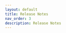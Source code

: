 ```yaml
---
layout: default
title: Release Notes
nav_order: 3
description: Release Notes
---
```


<div> 

<!-- Lightweight client-side loader that feature-detects and load polyfills only when necessary -->
<script src="https://cdn.jsdelivr.net/npm/@webcomponents/webcomponentsjs@2/webcomponents-loader.min.js"></script>

<!-- Load the element definition -->
<script type="module" src="https://cdn.jsdelivr.net/gh/zerodevx/zero-md@1/src/zero-md.min.js"></script>

<!-- Simply set the `src` attribute to your MD file and win -->
<zero-md src="[https://raw.githubusercontent.com/TheMrNewVegas/TTWTrueVegas/main/Releases.md](https://raw.githubusercontent.com/CamIce2002/HallsofSovngarde/main/README.md)">
  <template>
    <!-- Define your own styles inside a `<style>` tag -->
    <style>
      h1,
	  h2,
	  h3,
      h4,
	  h5,
	  h6, {
		  margin-top: 0;
		  margin-bottom: 1em;
		  font-weight: 500;
		  color: #f5f6fa;
      }
	  
	  body {
		  font-family: system-ui, -apple-system, blinkmacsystemfont, "Segoe UI";
		  font-size: inherit;
		  line-height: 1.4;
		  color: #e6e1e8;
		  overflow-wrap: break-word;
      }
	  li {
		  margin: 0.25em 0;
	  }
	  a {
		  color: #CBC3E3;
		  text-decoration: none;
		}

    </style>
  </template>
</zero-md>

</div>
